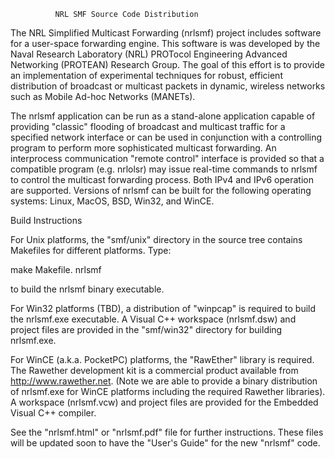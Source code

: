               NRL SMF Source Code Distribution

The NRL Simplified Multicast Forwarding (nrlsmf) project
includes software for a user-space forwarding engine.  This
software is was developed by the Naval Research Laboratory
(NRL) PROTocol Engineering Advanced Networking (PROTEAN)
Research Group.  The goal of this effort is to provide an
implementation of experimental techniques for robust,
efficient distribution of broadcast or multicast packets in
dynamic, wireless networks such as Mobile Ad-hoc Networks
(MANETs).  

The nrlsmf application can be run as a stand-alone
application capable of providing  "classic" flooding of
broadcast and multicast traffic for a specified network
interface or can be used in conjunction with a controlling
program to perform more sophisticated multicast forwarding. 
An interprocess communication "remote control" interface is
provided so that a compatible program (e.g. nrlolsr) may issue
real-time commands to nrlsmf to control the multicast
forwarding process.  Both IPv4 and IPv6 operation are
supported.  Versions of nrlsmf can be built for the following
operating systems:  Linux, MacOS, BSD, Win32, and WinCE. 

Build Instructions 

For Unix platforms, the "smf/unix" directory in the source
tree contains Makefiles for different platforms.  Type:

make Makefile.<ostype> nrlsmf 

to build the nrlsmf binary executable.   

For Win32 platforms (TBD), a distribution of "winpcap" is
required to build the nrlsmf.exe executable.  A Visual C++
workspace (nrlsmf.dsw) and project files are provided in
the "smf/win32" directory for building nrlsmf.exe. 

For WinCE (a.k.a. PocketPC) platforms, the "RawEther"
library is required.  The Rawether development kit is a
commercial product available from http://www.rawether.net. 
(Note we are able to provide a binary distribution of
nrlsmf.exe for WinCE platforms including the required
Rawether libraries).  A workspace (nrlsmf.vcw) and project
files are provided for the Embedded Visual C++ compiler.

See the "nrlsmf.html" or "nrlsmf.pdf" file for further
instructions.  These files will be updated soon to have
the "User's Guide" for the new "nrlsmf" code.
